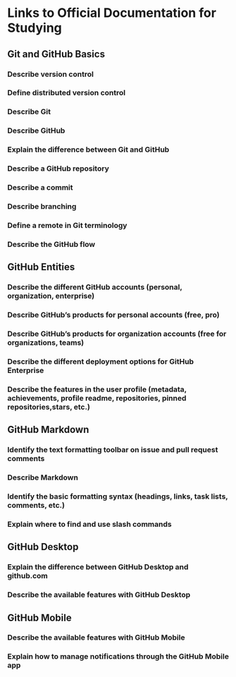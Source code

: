 # Links to Official Documentation for Studying

## Git and GitHub Basics

### Describe version control

### Define distributed version control

### Describe Git

### Describe GitHub
### Explain the difference between Git and GitHub
### Describe a GitHub repository
### Describe a commit
### Describe branching
### Define a remote in Git terminology
### Describe the GitHub flow


## GitHub Entities

### Describe the different GitHub accounts (personal, organization, enterprise)
### Describe GitHub’s products for personal accounts (free, pro)
### Describe GitHub’s products for organization accounts (free for organizations, teams)
### Describe the different deployment options for GitHub Enterprise
### Describe the features in the user profile (metadata, achievements, profile readme, repositories, pinned repositories,stars, etc.)

## GitHub Markdown

### Identify the text formatting toolbar on issue and pull request comments
### Describe Markdown
### Identify the basic formatting syntax (headings, links, task lists, comments, etc.)
### Explain where to find and use slash commands

## GitHub Desktop

### Explain the difference between GitHub Desktop and github.com
### Describe the available features with GitHub Desktop

## GitHub Mobile

### Describe the available features with GitHub Mobile
### Explain how to manage notifications through the GitHub Mobile app